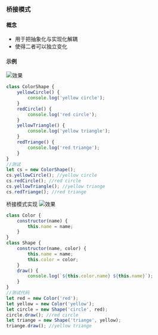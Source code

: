 ### 桥接模式
#### 概念
- 用于把抽象化与实现化解耦
- 使得二者可以独立变化
#### 示例
![效果](https://github.com/liuxilei/itlr_road/blob/master/Design_pattern/img/bridge.png)
```javascript
class ColorShape {
    yellowCircle() {
        console.log('yellow circle');
    }
    redCircle() {
        console.log('red circle');
    }
    yellowTriangle() {
        console.log('yellow triangle');
    }
    redTriange() {
        console.log('red triange');
    }
}
//测试
let cs = new ColorShape();
cs.yellowCircle(); //yellow circle
cs.redCircle(); //red circle
cs.yellowTriangle(); //yellow triange
cs.redTriange(); //red triange
```
桥接模式实现
![效果](https://github.com/liuxilei/itlr_road/blob/master/Design_pattern/img/bridge.png)
```javascript
class Color {
    constructor(name) {
        this.name = name;
    }
}
class Shape {
    constructor(name, color) {
        this.name = name;
        this.color = color;
    }
    draw() {
        console.log(`${this.color.name} ${this.name}`);
    }
}
//测试代码
let red = new Color('red');
let yellow = new Color('yellow');
let circle = new Shape('circle', red);
circle.draw(); //red circle
let triange = new Shape('triange', yellow);
triange.draw(); //yellow triange
```